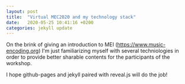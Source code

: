 ```yaml
---
layout: post
title:  "Virtual MEC2020 and my technology stack"
date:   2020-05-25 10:41:16 +0200
categories: jekyll update
---
```

On the brink of giving an introduction to MEI (https://www.music-encoding.org) I'm just familiarizing myself with several techniologies in order to provide better sharable contents for the participants of the workshop.

I hope github-pages and jekyll paired with reveal.js will do the job!
